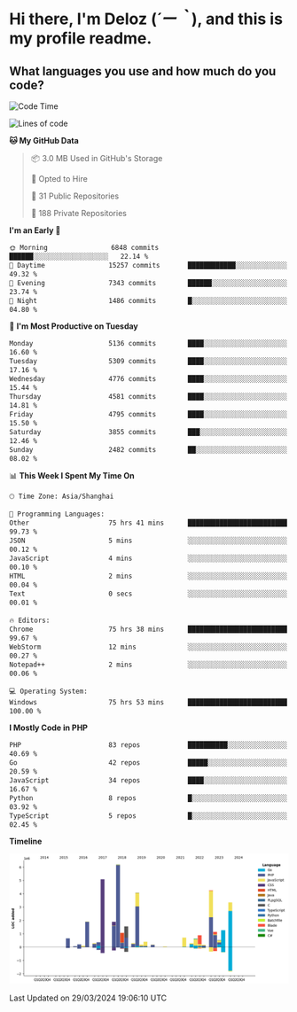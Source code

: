 # **Hi there, I'm Deloz (*´ー｀*), and this is my profile readme.**

## **What languages you use and how much do you code?**

<!--START_SECTION:waka-->
![Code Time](http://img.shields.io/badge/Code%20Time-3%2C629%20hrs%204%20mins-blue)

![Lines of code](https://img.shields.io/badge/From%20Hello%20World%20I%27ve%20Written-37.6%20million%20lines%20of%20code-blue)

**🐱 My GitHub Data** 

> 📦 3.0 MB Used in GitHub's Storage 
 > 
> 💼 Opted to Hire
 > 
> 📜 31 Public Repositories 
 > 
> 🔑 188 Private Repositories 
 > 
**I'm an Early 🐤** 

```text
🌞 Morning                6848 commits        ██████░░░░░░░░░░░░░░░░░░░   22.14 % 
🌆 Daytime                15257 commits       ████████████░░░░░░░░░░░░░   49.32 % 
🌃 Evening                7343 commits        ██████░░░░░░░░░░░░░░░░░░░   23.74 % 
🌙 Night                  1486 commits        █░░░░░░░░░░░░░░░░░░░░░░░░   04.80 % 
```
📅 **I'm Most Productive on Tuesday** 

```text
Monday                   5136 commits        ████░░░░░░░░░░░░░░░░░░░░░   16.60 % 
Tuesday                  5309 commits        ████░░░░░░░░░░░░░░░░░░░░░   17.16 % 
Wednesday                4776 commits        ████░░░░░░░░░░░░░░░░░░░░░   15.44 % 
Thursday                 4581 commits        ████░░░░░░░░░░░░░░░░░░░░░   14.81 % 
Friday                   4795 commits        ████░░░░░░░░░░░░░░░░░░░░░   15.50 % 
Saturday                 3855 commits        ███░░░░░░░░░░░░░░░░░░░░░░   12.46 % 
Sunday                   2482 commits        ██░░░░░░░░░░░░░░░░░░░░░░░   08.02 % 
```


📊 **This Week I Spent My Time On** 

```text
🕑︎ Time Zone: Asia/Shanghai

💬 Programming Languages: 
Other                    75 hrs 41 mins      █████████████████████████   99.73 % 
JSON                     5 mins              ░░░░░░░░░░░░░░░░░░░░░░░░░   00.12 % 
JavaScript               4 mins              ░░░░░░░░░░░░░░░░░░░░░░░░░   00.10 % 
HTML                     2 mins              ░░░░░░░░░░░░░░░░░░░░░░░░░   00.04 % 
Text                     0 secs              ░░░░░░░░░░░░░░░░░░░░░░░░░   00.01 % 

🔥 Editors: 
Chrome                   75 hrs 38 mins      █████████████████████████   99.67 % 
WebStorm                 12 mins             ░░░░░░░░░░░░░░░░░░░░░░░░░   00.27 % 
Notepad++                2 mins              ░░░░░░░░░░░░░░░░░░░░░░░░░   00.06 % 

💻 Operating System: 
Windows                  75 hrs 53 mins      █████████████████████████   100.00 % 
```

**I Mostly Code in PHP** 

```text
PHP                      83 repos            ██████████░░░░░░░░░░░░░░░   40.69 % 
Go                       42 repos            █████░░░░░░░░░░░░░░░░░░░░   20.59 % 
JavaScript               34 repos            ████░░░░░░░░░░░░░░░░░░░░░   16.67 % 
Python                   8 repos             █░░░░░░░░░░░░░░░░░░░░░░░░   03.92 % 
TypeScript               5 repos             █░░░░░░░░░░░░░░░░░░░░░░░░   02.45 % 
```



**Timeline**

![Lines of Code chart](https://raw.githubusercontent.com/deloz/deloz/main/assets/bar_graph.png)


 Last Updated on 29/03/2024 19:06:10 UTC
<!--END_SECTION:waka-->
